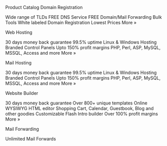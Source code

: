 Product Catalog
Domain Registration

Wide range of TLDs
FREE DNS Service
FREE Domain/Mail Forwarding
Bulk Tools
White labeled Domain Registration
Lowest Prices
More »

Web Hosting

30 days money back guarantee
99.5% uptime
Linux & Windows Hosting
Branded Control Panels
Upto 150% profit margins
PHP, Perl, ASP, MySQL, MSSQL, Access and more
More »

Mail Hosting

30 days money back guarantee
99.5% uptime
Linux & Windows Hosting
Branded Control Panels
Upto 150% profit margins
PHP, Perl, ASP, MySQL, MSSQL, Access and more
More »

Website Builder

30 days money back guarantee
Over 800+ unique templates
Online WYSIWYG HTML editor
Shopping Cart, Calendar, Guestbook, Blog and other goodies
Customizable Flash Intro builder
Over 100% profit margins
More »

Mail Forwarding

Unlimited Mail Forwards
